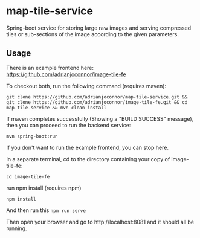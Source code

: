 # map-tile-service

Spring-boot service for storing large raw images and serving compressed tiles or sub-sections of the image according to the given parameters.

## Usage

There is an example frontend here: https://github.com/adrianjoconnor/image-tile-fe

To checkout both, run the following command (requires maven):

`git clone https://github.com/adrianjoconnor/map-tile-service.git && git clone https://github.com/adrianjoconnor/image-tile-fe.git && cd map-tile-service && mvn clean install`

If maven completes successfully (Showing a "BUILD SUCCESS" message), then you can proceed to run the backend service:

`mvn spring-boot:run`

If you don't want to run the example frontend, you can stop here.

In a separate terminal, cd to the directory containing your copy of image-tile-fe:

`cd image-tile-fe`

run npm install (requires npm)

`npm install`

And then run this `npm run serve`

Then open your browser and go to http://localhost:8081 and it should all be running.
